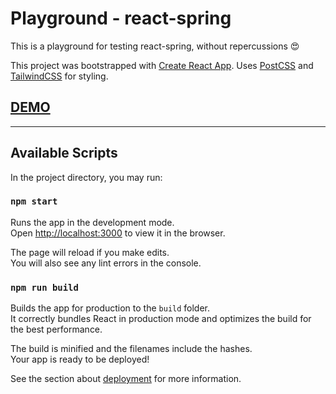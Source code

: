 # Playground - react-spring

This is a playground for testing react-spring, without repercussions 😍

This project was bootstrapped with [Create React App](https://github.com/facebook/create-react-app). Uses [PostCSS](https://postcss.org/) and [TailwindCSS](https://tailwindcss.com) for styling.

## [DEMO](https://playground-react-spring-ii3kucgg7.now.sh/)

---

## Available Scripts

In the project directory, you may run:

### `npm start`

Runs the app in the development mode.<br>
Open [http://localhost:3000](http://localhost:3000) to view it in the browser.

The page will reload if you make edits.<br>
You will also see any lint errors in the console.

### `npm run build`

Builds the app for production to the `build` folder.<br>
It correctly bundles React in production mode and optimizes the build for the best performance.

The build is minified and the filenames include the hashes.<br>
Your app is ready to be deployed!

See the section about [deployment](https://facebook.github.io/create-react-app/docs/deployment) for more information.
